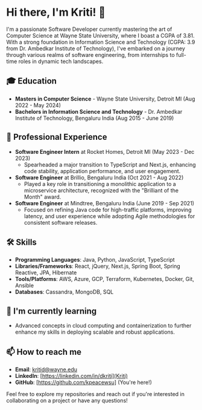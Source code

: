 # Hi there, I'm Kriti! 👋

I'm a passionate Software Developer currently mastering the art of Computer Science at Wayne State University, where I boast a CGPA of 3.81. With a strong foundation in Information Science and Technology (CGPA: 3.9 from Dr. Ambedkar Institute of Technology), I've embarked on a journey through various realms of software engineering, from internships to full-time roles in dynamic tech landscapes.

## 🎓 Education
- **Masters in Computer Science** - Wayne State University, Detroit MI (Aug 2022 - May 2024)
- **Bachelors in Information Science and Technology** - Dr. Ambedkar Institute of Technology, Bengaluru India (Aug 2015 - June 2019)

## 💼 Professional Experience
- **Software Engineer Intern** at Rocket Homes, Detroit MI (May 2023 - Dec 2023)
    - Spearheaded a major transition to TypeScript and Next.js, enhancing code stability, application performance, and user engagement.
- **Software Engineer** at Brillio, Bengaluru India (Oct 2021 - Aug 2022)
    - Played a key role in transitioning a monolithic application to a microservice architecture, recognized with the "Brilliant of the Month" award.
- **Software Engineer** at Mindtree, Bengaluru India (June 2019 - Sep 2021)
    - Focused on refining Java code for high-traffic platforms, improving latency, and user experience while adopting Agile methodologies for consistent software releases.

## 🛠 Skills
- **Programming Languages**: Java, Python, JavaScript, TypeScript
- **Libraries/Frameworks**: React, jQuery, Next.js, Spring Boot, Spring Reactive, JPA, Hibernate
- **Tools/Platforms**: AWS, Azure, GCP, Terraform, Kubernetes, Docker, Git, Ansible
- **Databases**: Cassandra, MongoDB, SQL

## 🌱 I'm currently learning
- Advanced concepts in cloud computing and containerization to further enhance my skills in deploying scalable and robust applications.

## 📫 How to reach me
- **Email**: kritid@wayne.edu
- **LinkedIn**: [https://linkedin.com/in/dkriti](Kriti)
- **GitHub**: [https://github.com/kpeacewsu] (You're here!)

Feel free to explore my repositories and reach out if you're interested in collaborating on a project or have any questions!

